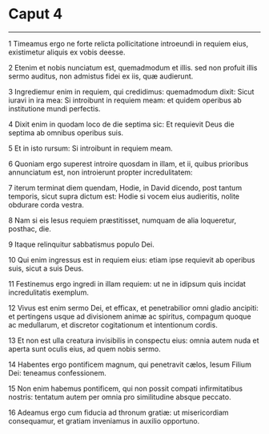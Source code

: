 # Caput 4

***

1 Timeamus ergo ne forte relicta pollicitatione introeundi in requiem eius, existimetur aliquis ex vobis deesse.

2 Etenim et nobis nunciatum est, quemadmodum et illis. sed non profuit illis sermo auditus, non admistus fidei ex iis, quæ audierunt.

3 Ingrediemur enim in requiem, qui credidimus: quemadmodum dixit: Sicut iuravi in ira mea: Si introibunt in requiem meam: et quidem operibus ab institutione mundi perfectis.

4 Dixit enim in quodam loco de die septima sic: Et requievit Deus die septima ab omnibus operibus suis.

5 Et in isto rursum: Si introibunt in requiem meam.

6 Quoniam ergo superest introire quosdam in illam, et ii, quibus prioribus annunciatum est, non introierunt propter incredulitatem:

7 iterum terminat diem quendam, Hodie, in David dicendo, post tantum temporis, sicut supra dictum est: Hodie si vocem eius audieritis, nolite obdurare corda vestra.

8 Nam si eis Iesus requiem præstitisset, numquam de alia loqueretur, posthac, die.

9 Itaque relinquitur sabbatismus populo Dei.

10 Qui enim ingressus est in requiem eius: etiam ipse requievit ab operibus suis, sicut a suis Deus.

11 Festinemus ergo ingredi in illam requiem: ut ne in idipsum quis incidat incredulitatis exemplum.

12 Vivus est enim sermo Dei, et efficax, et penetrabilior omni gladio ancipiti: et pertingens usque ad divisionem animæ ac spiritus, compagum quoque ac medullarum, et discretor cogitationum et intentionum cordis.

13 Et non est ulla creatura invisibilis in conspectu eius: omnia autem nuda et aperta sunt oculis eius, ad quem nobis sermo.

14 Habentes ergo pontificem magnum, qui penetravit cælos, Iesum Filium Dei: teneamus confessionem.

15 Non enim habemus pontificem, qui non possit compati infirmitatibus nostris: tentatum autem per omnia pro similitudine absque peccato.

16 Adeamus ergo cum fiducia ad thronum gratiæ: ut misericordiam consequamur, et gratiam inveniamus in auxilio opportuno.

